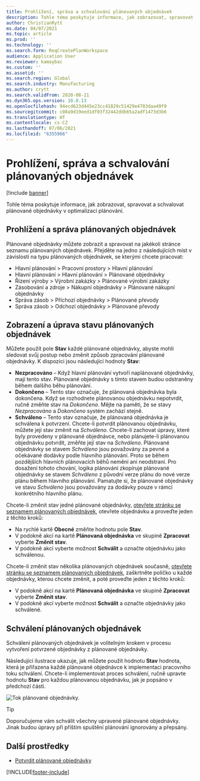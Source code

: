 ```yaml
---
title: Prohlížení, správa a schvalování plánovaných objednávek
description: Tohle téma poskytuje informace, jak zobrazovat, spravovat a schvalovat plánované objednávky v optimalizaci plánování.
author: ChristianRytt
ms.date: 04/07/2021
ms.topic: article
ms.prod: ''
ms.technology: ''
ms.search.form: ReqCreatePlanWorkspace
audience: Application User
ms.reviewer: kamaybac
ms.custom: ''
ms.assetid: ''
ms.search.region: Global
ms.search.industry: Manufacturing
ms.author: crytt
ms.search.validFrom: 2020-08-21
ms.dyn365.ops.version: 10.0.13
ms.openlocfilehash: 94ecd623d445e23cc41829c51429e4783daa49f9
ms.sourcegitcommit: c08a9d19eed1df03f32442ddb65a2adf1473d3b6
ms.translationtype: HT
ms.contentlocale: cs-CZ
ms.lasthandoff: 07/06/2021
ms.locfileid: "6355966"
---
```

# <a name="view-manage-and-approve-planned-orders"></a>Prohlížení, správa a schvalování plánovaných objednávek

[!include [banner](../../includes/banner.md)]

Tohle téma poskytuje informace, jak zobrazovat, spravovat a schvalovat plánované objednávky v optimalizaci plánování.

## <a name="view-and-manage-planned-orders"></a><a name="view-planned-orders"></a>Prohlížení a správa plánovaných objednávek

Plánované objednávky můžete zobrazit a spravovat na jakékoli stránce seznamu plánovaných objednávek. Přejděte na jedno z následujících míst v závislosti na typu plánovaných objednávek, se kterými chcete pracovat:

- Hlavní plánování \> Pracovní prostory \> Hlavní plánování
- Hlavní plánování \> Hlavní plánování \> Plánované objednávky
- Řízení výroby \> Výrobní zakázky \> Plánované výrobní zakázky
- Zásobování a zdroje \> Nákupní objednávky \> Plánované nákupní objednávky
- Správa zásob \> Příchozí objednávky \> Plánované převody
- Správa zásob \> Odchozí objednávky \> Plánované převody

## <a name="view-and-edit-the-status-of-planned-orders"></a>Zobrazení a úprava stavu plánovaných objednávek

Můžete použít pole **Stav** každé plánované objednávky, abyste mohli sledovat svůj postup nebo změnit způsob zpracování plánované objednávky. K dispozici jsou následující hodnoty **Stav**:

- **Nezpracováno** – Když hlavní plánování vytvoří naplánované objednávky, mají tento stav. Plánované objednávky s tímto stavem budou odstraněny během dalšího běhu plánování.
- **Dokončeno** – Tento stav označuje, že plánovaná objednávka byla dokončena. Když se rozhodnete plánovanou objednávku nepotvrdit, ručně změňte stav na *Dokončeno*. Mějte na paměti, že se stavy *Nezpracováno* a *Dokončeno* systém zachází stejně.
- **Schváleno** – Tento stav označuje, že plánovaná objednávka je schválena k potvrzení. Chcete-li potvrdit plánovanou objednávku, můžete její stav změnit na *Schváleno*. Chcete-li zachovat úpravy, které byly provedeny v plánované objednávce, nebo plánujete-li plánovanou objednávku potvrdit, změňte její stav na *Schváleno*. Plánované objednávky se stavem *Schváleno* jsou považovány za pevné a očekávané dodávky podle hlavního plánování. Proto se během pozdějších hlavních plánovacích běhů nemění ani neodstraní. Pro dosažení tohoto chování, logika plánování zkopíruje plánované objednávky se stavem *Schváleno* z původní verze plánu do nové verze plánu během hlavního plánování. Pamatujte si, že plánované objednávky ve stavu *Schváleno* jsou považovány za dodávky pouze v rámci konkrétního hlavního plánu.

Chcete-li změnit stav jedné plánované objednávky, [otevřete stránku se seznamem plánovaných objednávek](#view-planned-orders), otevřete objednávku a proveďte jeden z těchto kroků:

- Na rychlé kartě **Obecné** změňte hodnotu pole **Stav**.
- V podokně akcí na kartě **Plánovaná objednávka** ve skupině **Zpracovat** vyberte **Změnit stav**.
- V podokně akcí vyberte možnost **Schválit** a označte objednávku jako schválenou.

Chcete-li změnit stav několika plánovaných objednávek současně, [otevřete stránku se seznamem plánovaných objednávek](#view-planned-orders), zaškrtněte políčko u každé objednávky, kterou chcete změnit, a poté proveďte jeden z těchto kroků:

- V podokně akcí na kartě **Plánovaná objednávka** ve skupině **Zpracovat** vyberte **Změnit stav**.
- V podokně akcí vyberte možnost **Schválit** a označte objednávky jako schválené.

## <a name="approve-planned-orders"></a>Schválení plánovaných objednávek

Schválení plánovaných objednávek je volitelným krokem v procesu vytvoření potvrzené objednávky z plánované objednávky.

Následující ilustrace ukazuje, jak můžete použít hodnotu **Stav** hodnota, která je přiřazena každé plánované objednávce k implementaci pracovního toku schválení. Chcete-li implementovat proces schválení, ručně upravte hodnotu **Stav** pro každou plánovanou objednávku, jak je popsáno v předchozí části.

![Tok plánované objednávky.](media/approved-planned-orders-1.png)

> [!TIP]
> Doporučujeme vám schválit všechny upravené plánované objednávky. Jinak budou úpravy při příštím spuštění plánování ignorovány a přepsány.

## <a name="additional-resources"></a>Další prostředky

- [Potvrdit plánované objednávky](planned-order-firming.md)

[!INCLUDE[footer-include](../../../includes/footer-banner.md)]
